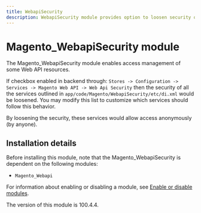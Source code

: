 ```yaml
---
title: WebapiSecurity
description: WebapiSecurity module provides option to loosen security on some webapi resources.
---
```


# Magento_WebapiSecurity module

The Magento_WebapiSecurity module enables access management of some Web API resources.

If checkbox enabled in backend through: `Stores -> Configuration -> Services -> Magento Web API -> Web Api Security` then the security of all the services outlined in `app/code/Magento/WebapiSecurity/etc/di.xml` would be loosened. You may modify this list to customize which services should follow this behavior.

By loosening the security, these services would allow access anonymously (by anyone).

## Installation details

Before installing this module, note that the Magento_WebapiSecurity is dependent on the following modules:

- `Magento_Webapi`

For information about enabling or disabling a module, see [Enable or disable modules](https://experienceleague.adobe.com/docs/commerce-operations/installation-guide/tutorials/manage-modules.html).

<InlineAlert slots="text" />
The version of this module is 100.4.4.
